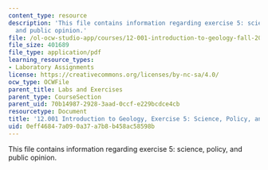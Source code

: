 ```yaml
---
content_type: resource
description: 'This file contains information regarding exercise 5: science, policy,
  and public opinion.'
file: /ol-ocw-studio-app/courses/12-001-introduction-to-geology-fall-2013/0eff46847a090a37a7b8b458ac58598b_MIT12_001F13_Ex5_Cl_D_Inst.pdf
file_size: 401689
file_type: application/pdf
learning_resource_types:
- Laboratory Assignments
license: https://creativecommons.org/licenses/by-nc-sa/4.0/
ocw_type: OCWFile
parent_title: Labs and Exercises
parent_type: CourseSection
parent_uid: 70b14987-2928-3aad-0ccf-e229bcdce4cb
resourcetype: Document
title: '12.001 Introduction to Geology, Exercise 5: Science, Policy, and Public Opinion'
uid: 0eff4684-7a09-0a37-a7b8-b458ac58598b
---
```

This file contains information regarding exercise 5: science, policy, and public opinion.